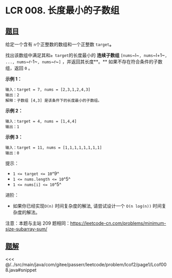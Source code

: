 # LCR 008. 长度最小的子数组

## [题目](https://leetcode.cn/problems/2VG8Kg/)
给定一个含有 `n`个正整数的数组和一个正整数 `target`**。**

找出该数组中满足其和`≥ target`的长度最小的 **连续子数组** `[nums`~l~`, nums`~l+1~`, ..., nums`~r-1~`, nums`~r~`]` ，并返回其长度**。** 如果不存在符合条件的子数组，返回 `0` 。

**示例 1：**

    输入：target = 7, nums = [2,3,1,2,4,3]
    输出：2
    解释：子数组 [4,3] 是该条件下的长度最小的子数组。

**示例 2：**

```
输入：target = 4, nums = [1,4,4]
输出：1
```

**示例 3：**

```
输入：target = 11, nums = [1,1,1,1,1,1,1,1]
输出：0
```

提示：

* `1 <= target <= 10`^9^
* `1 <= nums.length <= 10`^5^
* `1 <= nums[i] <= 10`^5^

进阶：

* 如果你已经实现`O(n)` 时间复杂度的解法, 请尝试设计一个 `O(n log(n))` 时间复杂度的解法。

注意：本题与主站 209 题相同：<https://leetcode-cn.com/problems/minimum-size-subarray-sum/>


## [题解](https://github.com/PasseRR/JavaLeetCode/blob/master/src/main/java/com/gitee/passerr/leetcode/problem/lcof2/page1/Lcof008.java)

<<< @/../src/main/java/com/gitee/passerr/leetcode/problem/lcof2/page1/Lcof008.java#snippet
